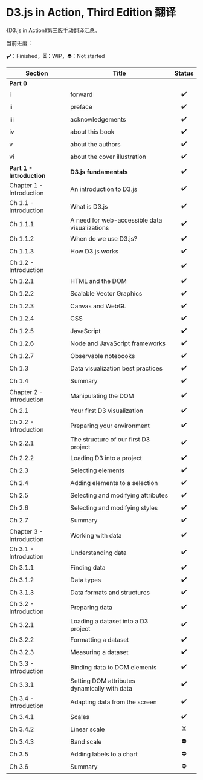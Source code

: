 # D3.js in Action, Third Edition 翻译

《D3.js in Action》第三版手动翻译汇总。

当前进度：

:heavy_check_mark:：Finished，:hourglass_flowing_sand:：WIP，:no_entry:：Not started

| Section                   | Title                                         |          Status          |
| ------------------------- | --------------------------------------------- | :----------------------: |
| **Part 0**                |                                               |                          |
| i                         | forward                                       |    :heavy_check_mark:    |
| ii                        | preface                                       |    :heavy_check_mark:    |
| iii                       | acknowledgements                              |    :heavy_check_mark:    |
| iv                        | about this book                               |    :heavy_check_mark:    |
| v                         | about the authors                             |    :heavy_check_mark:    |
| vi                        | about the cover illustration                  |    :heavy_check_mark:    |
| **Part 1 - Introduction** | **D3.js fundamentals**                        |    :heavy_check_mark:    |
| Chapter 1 - Introduction  | An introduction to D3.js                      |    :heavy_check_mark:    |
| Ch 1.1 - Introduction     | What is D3.js                                 |    :heavy_check_mark:    |
| Ch 1.1.1                  | A need for web-accessible data visualizations |    :heavy_check_mark:    |
| Ch 1.1.2                  | When do we use D3.js?                         |    :heavy_check_mark:    |
| Ch 1.1.3                  | How D3.js works                               |    :heavy_check_mark:    |
| Ch 1.2 - Introduction     |                                               |    :heavy_check_mark:    |
| Ch 1.2.1                  | HTML and the DOM                              |    :heavy_check_mark:    |
| Ch 1.2.2                  | Scalable Vector Graphics                      |    :heavy_check_mark:    |
| Ch 1.2.3                  | Canvas and WebGL                              |    :heavy_check_mark:    |
| Ch 1.2.4                  | CSS                                           |    :heavy_check_mark:    |
| Ch 1.2.5                  | JavaScript                                    |    :heavy_check_mark:    |
| Ch 1.2.6                  | Node and JavaScript frameworks                |    :heavy_check_mark:    |
| Ch 1.2.7                  | Observable notebooks                          |    :heavy_check_mark:    |
| Ch 1.3                    | Data visualization best practices             |    :heavy_check_mark:    |
| Ch 1.4                    | Summary                                       |    :heavy_check_mark:    |
| Chapter 2 - Introduction  | Manipulating the DOM                          |    :heavy_check_mark:    |
| Ch 2.1                    | Your first D3 visualization                   |    :heavy_check_mark:    |
| Ch 2.2 - Introduction     | Preparing your environment                    |    :heavy_check_mark:    |
| Ch 2.2.1                  | The structure of our first D3 project         |    :heavy_check_mark:    |
| Ch 2.2.2                  | Loading D3 into a project                     |    :heavy_check_mark:    |
| Ch 2.3                    | Selecting elements                            |    :heavy_check_mark:    |
| Ch 2.4                    | Adding elements to a selection                |    :heavy_check_mark:    |
| Ch 2.5                    | Selecting and modifying attributes            |    :heavy_check_mark:    |
| Ch 2.6                    | Selecting and modifying styles                |    :heavy_check_mark:    |
| Ch 2.7                    | Summary                                       |    :heavy_check_mark:    |
| Chapter 3 - Introduction  | Working with data                             |    :heavy_check_mark:    |
| Ch 3.1 - Introduction     | Understanding data                            |    :heavy_check_mark:    |
| Ch 3.1.1                  | Finding data                                  |    :heavy_check_mark:    |
| Ch 3.1.2                  | Data types                                    |    :heavy_check_mark:    |
| Ch 3.1.3                  | Data formats and structures                   |    :heavy_check_mark:    |
| Ch 3.2 - Introduction     | Preparing data                                |    :heavy_check_mark:    |
| Ch 3.2.1                  | Loading a dataset into a D3 project           |    :heavy_check_mark:    |
| Ch 3.2.2                  | Formatting a dataset                          |    :heavy_check_mark:    |
| Ch 3.2.3                  | Measuring a dataset                           |    :heavy_check_mark:    |
| Ch 3.3 - Introduction     | Binding data to DOM elements                  |    :heavy_check_mark:    |
| Ch 3.3.1                  | Setting DOM attributes dynamically with data  |    :heavy_check_mark:    |
| Ch 3.4 - Introduction     | Adapting data from the screen                 |    :heavy_check_mark:    |
| Ch 3.4.1                  | Scales                                        |    :heavy_check_mark:    |
| Ch 3.4.2                  | Linear scale                                  | :hourglass_flowing_sand: |
| Ch 3.4.3                  | Band scale                                    |        :no_entry:        |
| Ch 3.5                    | Adding labels to a chart                      |        :no_entry:        |
| Ch 3.6                    | Summary                                       |        :no_entry:        |

